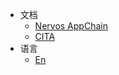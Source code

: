 * 文档
  * [Nervos AppChain](zh-cn/appchain/get-started/intro.md)
  * [CITA](zh-cn/cita/cita/welcome.md)
* 语言
  * [En](/)
